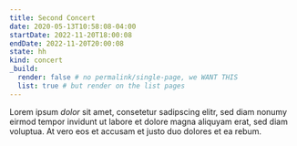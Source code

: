 ```yaml
---
title: Second Concert
date: 2020-05-13T10:58:08-04:00
startDate: 2022-11-20T18:00:08
endDate: 2022-11-20T20:00:08
state: hh
kind: concert
_build:
  render: false # no permalink/single-page, we WANT THIS
  list: true # but render on the list pages
---
```


Lorem ipsum *dolor* sit amet, consetetur sadipscing elitr, sed diam nonumy eirmod tempor invidunt ut labore et dolore magna aliquyam erat, sed diam voluptua. At vero eos et accusam et justo duo dolores et ea rebum. 